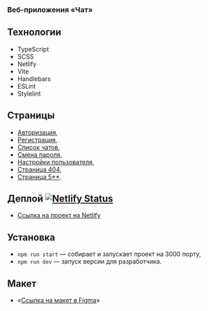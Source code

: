 ### Bеб-приложения «Чат»

## Технологии
- TypeScript
- SCSS
- Netlify
- Vite 
- Handlebars
- ESLint 
- Stylelint

## Страницы
- [Авторизация](https://astonishing-gumdrop-be61c3.netlify.app/),
- [Регистрация](https://astonishing-gumdrop-be61c3.netlify.app/sign-up),
- [Список чатов](https://astonishing-gumdrop-be61c3.netlify.app/messenger),
- [Смена пароля](https://astonishing-gumdrop-be61c3.netlify.app/password),
- [Настройки пользователя](https://astonishing-gumdrop-be61c3.netlify.app/settings),
- [Страница 404](https://astonishing-gumdrop-be61c3.netlify.app/notFound),
- [Страница 5**](https://astonishing-gumdrop-be61c3.netlify.app/fix).

## Деплой [![Netlify Status](https://api.netlify.com/api/v1/badges/b11cd96c-4432-4e30-9a17-4acc3c73c05a/deploy-status)](https://app.netlify.com/sites/astonishing-gumdrop-be61c3/deploys)
- [Cсылка на проект на Netlify](https://astonishing-gumdrop-be61c3.netlify.app/) 
  
## Установка
- `npm run start` — собирает и запускает проект на 3000 порту,
- `npm run dev` — запуск версии для разработчика.
  
## Макет
- «[Cсылка на макет в Figma](https://www.figma.com/design/kuwerWMZV5aHJGvW9WCiQP/Chat_external_link-(Copy)?node-id=0-1&t=CHQUKRaqRwRpG9Xg-1)»
